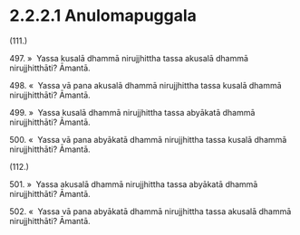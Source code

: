# 2.2.2.1 Anulomapuggala

(111.)

497\. »  Yassa kusalā dhammā nirujjhittha tassa akusalā dhammā nirujjhitthāti? Āmantā.

498\. «  Yassa vā pana akusalā dhammā nirujjhittha tassa kusalā dhammā nirujjhitthāti? Āmantā.

499\. »  Yassa kusalā dhammā nirujjhittha tassa abyākatā dhammā nirujjhitthāti? Āmantā.

500\. «  Yassa vā pana abyākatā dhammā nirujjhittha tassa kusalā dhammā nirujjhitthāti? Āmantā.

(112.)

501\. »  Yassa akusalā dhammā nirujjhittha tassa abyākatā dhammā nirujjhitthāti? Āmantā.

502\. «  Yassa vā pana abyākatā dhammā nirujjhittha tassa akusalā dhammā nirujjhitthāti? Āmantā.
